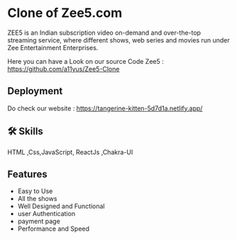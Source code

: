 
# Clone of Zee5.com
ZEE5 is an Indian subscription video on-demand and over-the-top streaming service, where different shows, web series and movies run under Zee Entertainment Enterprises.

Here you can have a Look on our source Code Zee5 :
https://github.com/a11yus/Zee5-Clone

## Deployment
Do check our website : https://tangerine-kitten-5d7d1a.netlify.app/


## 🛠 Skills
HTML ,Css,JavaScript, ReactJs ,Chakra-UI


## Features

- Easy to Use
- All the shows
- Well Designed and Functional
- user Authentication
- payment page
- Performance and Speed

